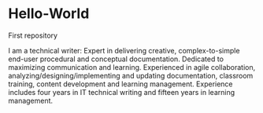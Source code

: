 # Hello-World
First repository

I am a technical writer: Expert in delivering creative, complex-to-simple end-user procedural and conceptual documentation. Dedicated to maximizing communication and learning. Experienced in agile collaboration, analyzing/designing/implementing and updating documentation, classroom training, content development and learning management. Experience includes four years in IT technical writing and fifteen years in learning management. 
